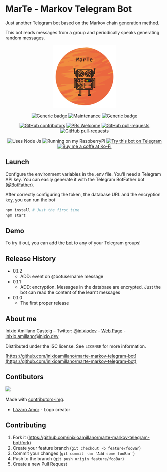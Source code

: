 # MarTe - Markov Telegram Bot
Just another Telegram bot based on the Markov chain generation method.

This bot reads messages from a group and periodically speaks generating random messages.

<div align="center">
    <img src="README/MarTe.png" alt="drawing" width="200" allign="center"/>
</div>

<div>
</div>
<div align="center">

[![Generic badge](https://img.shields.io/badge/Version-0.1.1-green.svg)]()
[![Maintenance](https://img.shields.io/badge/Maintained%3F-Yes-green.svg)](https://github.com/inixioamillano/marte-markov-telegram-bot/graphs/commit-activity)
[![Generic badge](https://img.shields.io/badge/BotUp-Yes-green.svg)](https://telegram.me/iammartebot/)

</div>

<div align="center">

[![GitHub contributors](https://img.shields.io/github/contributors/inixioamillano/marte-markov-telegram-bot.svg)](https://github.com/inixioamillano/marte-markov-telegram-bot/graphs/contributors/)
[![PRs Welcome](https://img.shields.io/badge/PRs-welcome-brightgreen.svg?style=flat-square)](https://github.com/inixioamillano/marte-markov-telegram-bot/pulls)
[![GitHub pull-requests](https://img.shields.io/github/issues-pr/inixioamillano/marte-markov-telegram-bot.svg)](https://GitHub.com/inixioamillano/marte-markov-telegram-bot/pull/)
[![GitHub pull-requests](https://img.shields.io/github/issues-pr-closed/inixioamillano/marte-markov-telegram-bot.svg)](https://GitHub.com/inixioamillano/marte-markov-telegram-bot/pull/)
</div>


<div align="center">

![Uses Node Js](https://img.shields.io/badge/node.js%20-%2343853D.svg?&label=Uses&style=for-the-badge&logo=node.js)
![Running on my RaspberryPi](https://img.shields.io/badge/-Raspberry%20Pi-C51A4A?style=for-the-badge&logo=Raspberry-Pi&label=Running%20on%20my)
[![Try this bot on Telegram](https://img.shields.io/badge/Telegram-2CA5E0?style=for-the-badge&logo=telegram&logoColor=white&label=Try%20this%20bot%20on)](https://t.me/IamMarTeBot)
[![Buy me a coffe at Ko-Fi](https://img.shields.io/badge/Ko--fi-F16061?style=for-the-badge&logo=ko-fi&label=Buy%20me%20a%20coffe%20at)](https://ko-fi.com/inixiodev)

</div>

## Launch

Configure the environment variables in the .env file. You'll need a Telegram API key. You can easily generate it with the Telegram BotFather bot ([@BotFather](https://t.me/BotFather)).

After correctly configuring the token, the database URL and the encryption key, you can run the bot 

```sh
npm install # Just the first time
npm start
```

## Demo

To try it out, you can add the [bot](https://telegram.me/iammartebot) to any of your Telegram groups!

## Release History
* 0.1.2
    * ADD: event on @botusername message
* 0.1.1
    * ADD: encryption. Messages in the database are encrypted. Just the bot can read the content of the learnt messages
* 0.1.0
    * The first proper release

## About me

Inixio Amillano Casteig – Twitter: [@inixiodev](https://twitter.com/inixiodev) – [Web Page](https://www.inixio.dev) - inixio.amillano@inixio.dev

Distributed under the ISC license. See ``LICENSE`` for more information.

[https://github.com/inixioamillano/marte-markov-telegram-bot](https://github.com/inixioamillano/marte-markov-telegram-bot)

## Contibutors

<a href="https://github.com/inixioamillano/marte-markov-telegram-bot/graphs/contributors">
  <img src="https://contrib.rocks/image?repo=inixioamillano/marte-markov-telegram-bot" />
</a>

Made with [contributors-img](https://contrib.rocks).

* [Lázaro Amor](https://github.com/lazaropower) - Logo creator

## Contributing

1. Fork it (<https://github.com/inixioamillano/marte-markov-telegram-bot/fork>)
2. Create your feature branch (`git checkout -b feature/fooBar`)
3. Commit your changes (`git commit -am 'Add some fooBar'`)
4. Push to the branch (`git push origin feature/fooBar`)
5. Create a new Pull Request
